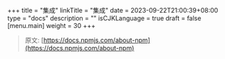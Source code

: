 +++
title = "集成"
linkTitle = "集成"
date = 2023-09-22T21:00:39+08:00
type = "docs"
description = ""
isCJKLanguage = true
draft = false
[menu.main]
    weight = 30
+++

> 原文: [https://docs.npmjs.com/about-npm](https://docs.npmjs.com/about-npm)
